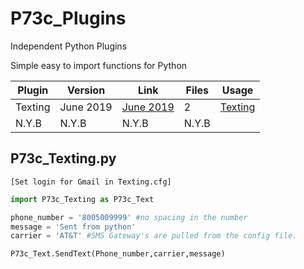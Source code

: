 # P73c_Plugins
Independent Python Plugins


Simple easy to import functions for Python



 Plugin| Version | Link | Files | Usage |								
   --- |---------| ----	| ----	|  ---- |
 Texting | June 2019 | [June 2019](https://github.com/Protocol73/P73c_Plugins/tree/master/P73c_Texting "Ver 0.0.2") | 2 | [Texting](https://github.com/Protocol73/P73c_Plugins#p73c_textingpy "Usage")|	
 N.Y.B   |   N.Y.B   | 	N.Y.B |	N.Y.B |									

	

## P73c_Texting.py 
`[Set login for Gmail in Texting.cfg]`


```python
import P73c_Texting as P73c_Text

phone_number = '8005009999' #no spacing in the number
message = 'Sent from python'
carrier = 'AT&T' #SMS Gateway's are pulled from the config file.

P73c_Text.SendText(Phone_number,carrier,message)
```	


